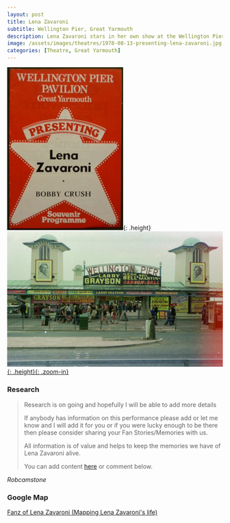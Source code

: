 ```yaml
---
layout: post
title: Lena Zavaroni
subtitle: Wellington Pier, Great Yarmouth
description: Lena Zavaroni stars in her own show at the Wellington Pier, Great Yarmouth.
image: /assets/images/theatres/1978-08-13-presenting-lena-zavaroni.jpg
categories: [Theatre, Great Yarmouth]
---
```


![](/assets/images/theatres/1978-08-13-presenting-lena-zavaroni.jpg){: .height}
[![](/assets/images/theatres/1978-08-13-presenting-lena-zavaroni-wp.jpg){: .height}{: .zoom-in}](/assets/images/theatres/1978-08-13-presenting-lena-zavaroni-wp.jpg)

### Research
> Research is on going and hopefully I will be able to add more details
>
> If anybody has information on this performance please add or let me know and I will add it for you or if you were lucky enough to be there then please consider sharing your Fan Stories/Memories with us.
>
> All information is of value and helps to keep the memories we have of Lena Zavaroni alive.
>
> You can add content [here](https://github.com/FanzOfLenaZavaroni/fanzoflenazavaroni.github.io) or comment below.

<cite>Robcamstone</cite>

### Google Map
[Fanz of Lena Zavaroni (Mapping Lena Zavaroni's life)](https://www.google.com/maps/d/u/0/viewer?mid=1D1D0ERV_FQMNb9XZzJ-J3yUlK8aI4vhI&hl=en&ll=52.59936509999999%2C1.7362835999999788&z=19)

<style>
.height {width:auto; height:319.06px;}
</style>

